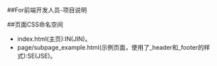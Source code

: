 ##For前端开发人员-项目说明

##页面CSS命名空间
* index.html(主页):IN(JIN)。
* page/subpage_example.html(示例页面，使用了_header和_footer的样式):SE(JSE)。